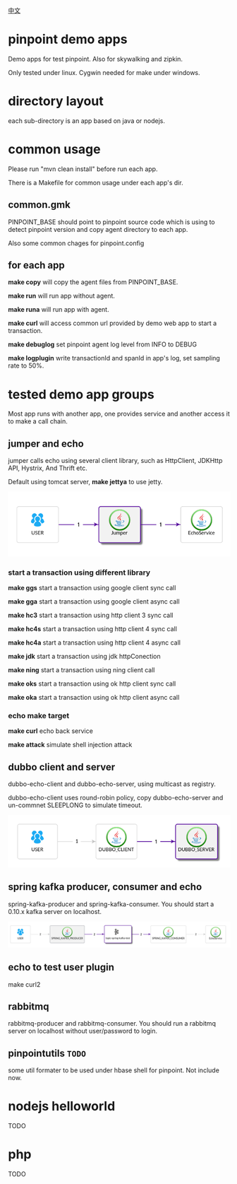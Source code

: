 [中文](README_zh.md)

# pinpoint demo apps
Demo apps for test pinpoint. Also for skywalking and zipkin.

Only tested under linux. Cygwin needed for make under windows.

# directory layout

each sub-directory is an app based on java or nodejs.

# common usage

Please run "mvn clean install" before run each app.

There is a Makefile for common usage under each app's dir.
## common.gmk

PINPOINT_BASE should point to pinpoint source code which is using to detect pinpoint version and copy agent directory to each app.

Also some common chages for pinpoint.config

## for each app

**make copy** will copy the agent files from PINPOINT_BASE.

**make run** will run app without agent.

**make runa** will run app with agent.

**make curl** will access common url provided by demo web app to start a transaction.

**make debuglog** set pinpoint agent log level from INFO to DEBUG

**make logplugin** write transactionId and spanId in app's log, set sampling rate to 50%.

# tested demo app groups
Most app runs with another app, one provides service and another access it to make a call chain.

## jumper and echo
jumper calls echo using several client library, such as HttpClient, JDKHttp API, Hystrix, And Thrift etc.

Default using tomcat server, **make jettya** to use jetty.

![topology](doc/jumper-echo-map.png)

### start a transaction using different library

**make ggs** start a transaction using google client sync call

**make gga** start a transaction using google client async call

**make hc3** start a transaction using http client 3 sync call

**make hc4s** start a transaction using http client 4 sync call

**make hc4a** start a transaction using http client 4 async call

**make jdk** start a transaction using jdk httpConection

**make ning** start a transaction using ning client call

**make oks** start a transaction using ok http client sync call

**make oka** start a transaction using ok http client async call

### echo make target

**make curl** echo back service

**make attack** simulate shell injection attack


## dubbo client and server

dubbo-echo-client and dubbo-echo-server, using multicast as registry.

dubbo-echo-client uses round-robin policy, copy dubbo-echo-server and un-commnet SLEEPLONG to simulate timeout.

![topology](doc/dubbo-map.png)

## spring kafka producer, consumer and echo

spring-kafka-producer and spring-kafka-consumer. You should start a 0.10.x kafka server on localhost.

![topology](doc/spring-kafka-map.png)

## echo to test user plugin
make curl2

## rabbitmq
rabbitmq-producer and rabbitmq-consumer. You should run a rabbitmq server on localhost without user/password to login.

## pinpointutils `TODO`
some util formater to be used under hbase shell for pinpoint. Not include now.

# nodejs helloworld
TODO

# php
TODO

